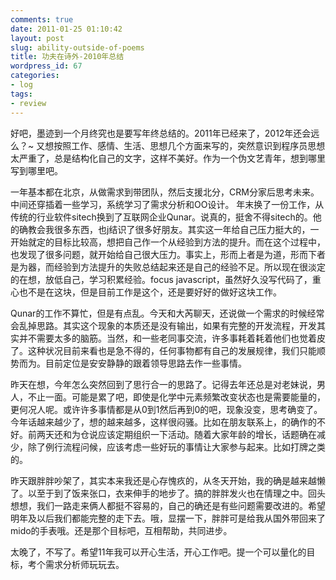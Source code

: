 ```yaml
---
comments: true
date: 2011-01-25 01:10:42
layout: post
slug: ability-outside-of-poems
title: 功夫在诗外-2010年总结
wordpress_id: 67
categories:
- log
tags:
- review
---
```


好吧，墨迹到一个月终究也是要写年终总结的。2011年已经来了，2012年还会远么？~
又想按照工作、感情、生活、思想几个方面来写的，突然意识到程序员思想太严重了，总是结构化自己的文字，这样不美好。作为一个伪文艺青年，想到哪里写到哪里吧。

一年基本都在北京，从做需求到带团队，然后支援北分，CRM分家后思考未来。中间还穿插着一些学习，系统学习了需求分析和OO设计。
年末换了一份工作，从传统的行业软件sitech换到了互联网企业Qunar。说真的，挺舍不得sitech的。他的确教会我很多东西，也j结识了很多好朋友。其实这一年给自己压力挺大的，一开始就定的目标比较高，想把自己作一个从经验到方法的提升。而在这个过程中，也发现了很多问题，就开始给自己很大压力。事实上，形而上者是为道，形而下者是为器，而经验到方法提升的失败总结起来还是自己的经验不足。所以现在很淡定的在想，放低自己，学习积累经验。focus javascript，虽然好久没写代码了，重心也不是在这块，但是目前工作是这个，还是要好好的做好这块工作。

Qunar的工作不算忙，但是有点乱。今天和大芮聊天，还说做一个需求的时候经常会乱掉思路。其实这个现象的本质还是没有输出，如果有完整的开发流程，开发其实并不需要太多的脑筋。当然，和一些老同事交流，许多事耗着耗着他们也觉着皮了。这种状况目前来看也是急不得的，任何事物都有自己的发展规律，我们只能顺势而为。目前定位是安安静静的跟着领导思路去作一些事情。

昨天在想，今年怎么突然回到了思行合一的思路了。记得去年还总是对老妹说，男人，不止一面。可能是累了吧，即使是化学中元素频繁改变状态也是需要能量的，更何况人呢。或许许多事情都是从0到1然后再到0的吧，现象没变，思考确变了。今年话越来越少了，想的越来越多，这样很闷骚。比如在朋友联系上，的确作的不好。前两天还和为仓说应该定期组织一下活动。随着大家年龄的增长，话题确在减少，除了例行流程问候，应该考虑一些好玩的事情让大家参与起来。比如打牌之类的。

昨天跟胖胖吵架了，其实本来我还是心存愧疚的，从冬天开始，我的确是越来越懒了。以至于到了饭来张口，衣来伸手的地步了。搞的胖胖发火也在情理之中。回头想想，我们一路走来俩人都挺不容易的，自己的确还是有些问题需要改进的。希望明年及以后我们都能完整的走下去。哦，显摆一下，胖胖可是给我从国外带回来了mido的手表哦。还是那个目标吧，互相帮助，共同进步。

太晚了，不写了。希望11年我可以开心生活，开心工作吧。提一个可以量化的目标，考个需求分析师玩玩去。
